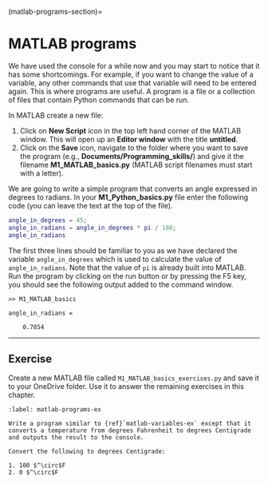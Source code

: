 (matlab-programs-section)=

# MATLAB programs

We have used the console for a while now and you may start to notice that it has some shortcomings. For example, if you want to change the value of a variable, any other commands that use that variable will need to be entered again. This is where programs are useful. A program is a file or a collection of files that contain Python commands that can be run.

In MATLAB create a new file:

1. Click on **New Script** icon in the top left hand corner of the MATLAB window. This will open up an **Editor window** with the title **untitled**.
2. Click on the **Save** icon, navigate to the folder where you want to save the program (e.g., **Documents/Programming_skills/**) and give it the filename **M1_MATLAB_basics.py** (MATLAB script filenames must start with a letter).

We are going to write a simple program that converts an angle expressed in degrees to radians. In your **M1_Python_basics.py** file enter the following code (you can leave the text at the top of the file).

```matlab
angle_in_degrees = 45;
angle_in_radians = angle_in_degrees * pi / 180;
angle_in_radians
```

The first three lines should be familiar to you as we have declared the variable `angle_in_degrees` which is used to calculate the value of `angle_in_radians`. Note that the value of `pi` is already built into MATLAB. Run the program by clicking on the run button or by pressing the F5 key, you should see the following output added to the command window.

```text
>> M1_MATLAB_basics

angle_in_radians =

    0.7854
```

---

## Exercise

Create a new MATLAB file called `M1_MATLAB_basics_exercises.py` and save it to your OneDrive folder. Use it to answer the remaining exercises in this chapter.

````{exercise}
:label: matlab-programs-ex

Write a program similar to {ref}`matlab-variables-ex` except that it converts a temperature from degrees Fahrenheit to degrees Centigrade and outputs the result to the console. 

Convert the following to degrees Centigrade:

1. 100 $^\circ$F
2. 0 $^\circ$F
````
